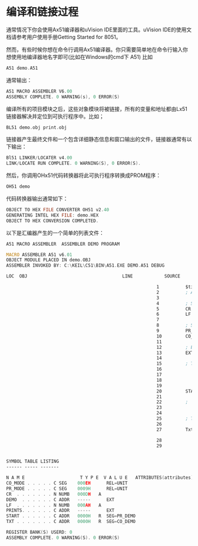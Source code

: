 # 编译和链接过程
通常情况下你会使用Ax51编译器和uVision IDE里面的工具。uVision IDE的使用文档请参考用户使用手册Getting Started for 8051。

然而，有些时候你想在命令行调用Ax51编译器。你只需要简单地在命令行输入你想使用地编译器地名字即可(比如在Windows的cmd下 A51) 比如

```asm
A51 demo.A51
```

通常输出：
```asm
A51 MACRO ASSEMBLER V6.00
ASSEMBLY COMPLETE. 0 WARNING(s), 0 ERROR(S)
```

编译所有的项目模块之后，这些对象模块将被链接，所有的变量和地址都由Lx51链接器解决并定位到可执行程序中。比如；

```asm
BL51 demo.obj print.obj
```

链接器产生最终文件和一个包含详细静态信息和窗口输出的文件，链接器通常有以下输出：
```asm
Bl51 LINKER/LOCATER v4.00
LINK/LOCATE RUN COMPLETE. 0 WARNING(S), 0 ERROR(S).
```

然后，你调用OHx51代码转换器将此可执行程序转换成PROM程序：
```asm
OH51 demo
```

代码转换器输出通常如下：
```asm
OBJECT TO HEX FILE CONVERTER OH51 v2.40
GENERATING INTEL HEX FILE: demo.HEX
OBJECT TO HEX CONVERSION COMPLETED.
```

以下是汇编器产生的一个简单的列表文件：
```asm
A51 MACRO ASSEMBLER  ASSEMBLER DEMO PROGRAM 

MACRO ASSEMBLER A51 v6.01
OBJECT MODULE PLACED IN demo.OBJ
ASSEMBLER INVOKED BY: C:\KEIL\C51\BIN\A51.EXE DEMO.A51 DEBUG

LOC  OBJ									LINE			SOURCE

														 1			$title	(ASSEMBLER DEMO PROGRAM)
														 2			; A simple Assembler Module for Demonstration
														 3
														 4			; Symbol Definition
														 5			CR			EQU		13		;Carriage Return
														 6			LF			EQU 	10		; Line Feed
														 7
														 8			; Segment Definition
														 9			PR_DEMO	SEGMENT CODE	; Program Part
														 10			CO_DEMO SEGMENT CODE  ; Constant Part
														 11
														 12			; Extern Definition
														 13			EXTERN CODE (PRINTS, DEMO)
														 14
														 15			; The Program Start
														 16							CSEG		AT 	0		;Reset Vector
														 17							JMP 		Start
														 18
														 19							RSEG		PR_DEMO	; Program Part
														 20			START: 	MOV     DPTR, #Txt ; Demo Text
														 21							CALL PRINTS        ; Print String
														 22			;
														 23							JMP DEMO					 ; Demo Program
														 24
														 25			; The Text Constants
														 26							RSEG CO_DEMO			 ; Constant Part
														 27			Txt: 		DB  'Hello World',CR,LF,0

														 28
														 29							END								 ; End of Module


SYMBOL TABLE LISTING
------ ----- -------

N A M E						T Y P E  V A L U E   ATTRIBUTES(attributes)
CO_MODE . . . . . C SEG    000EH      REL=UNIT
PR_MODE . . . . . C SEG    0009H      REL=UNIT
CR  . . . . . . . N NUMB   000DH   A
DEMO  . . . . . . C ADDR   -----      EXT
LF  . . . . . . . N NUMB   000AH   A
PRINTS. . . . . . C ADDR   -----      EXT
START . . . . . . C ADDR   0000H   R  SEG=PR_DEMO
TXT . . . . . . . C ADDR   0000H   R  SEG=CO_DEMO

REGISTER BANK(S) USERD: 0
ASSEMBLY COMPLETE. 0 WARNING(S). 0 ERROR(S)
```
